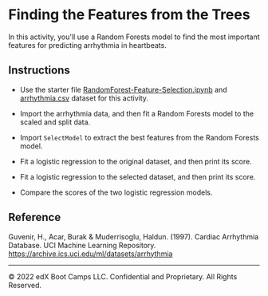 # Finding the Features from the Trees

In this activity, you'll use a Random Forests model to find the most important features for predicting arrhythmia in heartbeats.

## Instructions

* Use the starter file [RandomForest-Feature-Selection.ipynb](Unsolved/RandomForest-Feature-Selection.ipynb) and [arrhythmia.csv](Resources/arrhythmia.csv) dataset for this activity.

* Import the arrhythmia data, and then fit a Random Forests model to the scaled and split data.

* Import `SelectModel` to extract the best features from the Random Forests model.

* Fit a logistic regression to the original dataset, and then print its score.

* Fit a logistic regression to the selected dataset, and then print its score.

* Compare the scores of the two logistic regression models.

## Reference

Guvenir, H., Acar, Burak & Muderrisoglu, Haldun. (1997). Cardiac Arrhythmia Database. UCI Machine Learning Repository. ​​https://archive.ics.uci.edu/ml/datasets/arrhythmia

---

© 2022 edX Boot Camps LLC. Confidential and Proprietary. All Rights Reserved.
